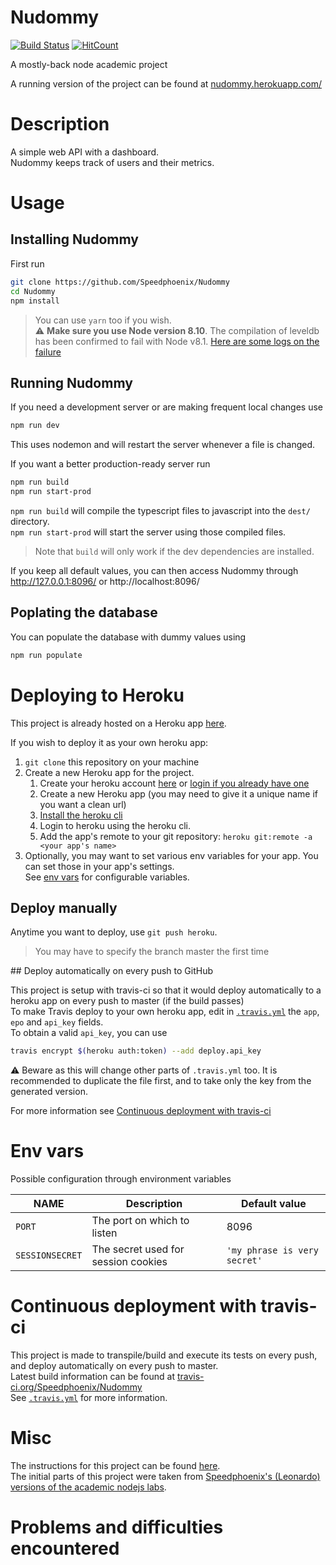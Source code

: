 # Nudommy
[![Build Status](https://travis-ci.org/Speedphoenix/Nudommy.svg?branch=master)](https://travis-ci.org/Speedphoenix/Nudommy)
[![HitCount](http://hits.dwyl.io/Speedphoenix/Nudommy.svg)](http://hits.dwyl.io/Speedphoenix/Nudommy)

A mostly-back node academic project

A running version of the project can be found at [nudommy.herokuapp.com/](https://nudommy.herokuapp.com/)

# Description

A simple web API with a dashboard.  
Nudommy keeps track of users and their metrics.

# Usage

## Installing Nudommy

First run
```sh
git clone https://github.com/Speedphoenix/Nudommy
cd Nudommy
npm install
```
> You can use `yarn` too if you wish.  
:warning: **Make sure you use Node version 8.10**. The compilation of leveldb has been confirmed to fail with Node v8.1. [Here are some logs on the failure](https://travis-ci.org/Speedphoenix/Nudommy/jobs/625850555)

## Running Nudommy

If you need a development server or are making frequent local changes use
```sh
npm run dev
```
This uses nodemon and will restart the server whenever a file is changed.

If you want a better production-ready server run
```sh
npm run build
npm run start-prod
```
`npm run build` will compile the typescript files to javascript into the `dest/` directory.  
`npm run start-prod` will start the server using those compiled files.  
> Note that `build` will only work if the dev dependencies are installed.

If you keep all default values, you can then access Nudommy through http://127.0.0.1:8096/ or http://localhost:8096/

## Poplating the database

You can populate the database with dummy values using
```sh
npm run populate
```

# Deploying to Heroku

This project is already hosted on a Heroku app [here](https://nudommy.herokuapp.com/).

If you wish to deploy it as your own heroku app:
1. `git clone` this repository on your machine
2. Create a new Heroku app for the project.
    1. Create your heroku account [here](https://signup.heroku.com/login) or [login if you already have one](https://id.heroku.com/login)
    2. Create a new Heroku app (you may need to give it a unique name if you want a clean url)
    3. [Install the heroku cli](https://devcenter.heroku.com/articles/heroku-cli)
    4. Login to heroku using the heroku cli.
    5. Add the app's remote to your git repository: `heroku git:remote -a <your app's name>`
3. Optionally, you may want to set various env variables for your app. You can set those in your app's settings.  
See [env vars](env-vars) for configurable variables.

## Deploy manually

Anytime you want to deploy, use `git push heroku`.  
> You may have to specify the branch master the first time

## Deploy automatically on every push to GitHub

This project is setup with travis-ci so that it would deploy automatically to a heroku app on every push to master (if the build passes)  
To make Travis deploy to your own heroku app, edit in [`.travis.yml`](.travis.yml) the `app`, `epo` and `api_key` fields.  
To obtain a valid `api_key`, you can use
```sh
travis encrypt $(heroku auth:token) --add deploy.api_key
```
:warning: Beware as this will change other parts of `.travis.yml` too. It is recommended to duplicate the file first, and to take only the key from the generated version.

For more information see [Continuous deployment with travis-ci](continuous-deployment-with-travis-ci)

# Env vars

Possible configuration through environment variables

|NAME|Description|Default value|
|----|-----------|-------------|
|`PORT`|The port on which to listen|8096|
|`SESSIONSECRET`|The secret used for session cookies|`'my phrase is very secret'`|

# Continuous deployment with travis-ci

This project is made to transpile/build and execute its tests on every push, and deploy automatically on every push to master.  
Latest build information can be found at [travis-ci.org/Speedphoenix/Nudommy](https://travis-ci.org/Speedphoenix/Nudommy)  
See [`.travis.yml`](.travis.yml) for more information.

# Misc
The instructions for this project can be found [here](https://github.com/adaltas/ece-nodejs/blob/2019-fall-5-modules/PROJECT.md).  
The initial parts of this project were taken from [Speedphoenix's (Leonardo) versions of the academic nodejs labs](https://github.com/Speedphoenix/nodelabs).

# Problems and difficulties encountered


